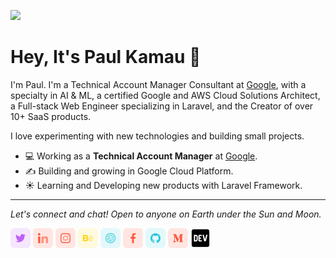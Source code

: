 ![](https://github.com/paulycloud/paulycloud/blob/main/assets/.jpg)

# Hey, It's Paul Kamau 👋

I'm Paul. I'm a Technical Account Manager Consultant at [Google](https://www.google.com), with a specialty in AI & ML, a certified Google and AWS Cloud Solutions Architect, a Full-stack Web Engineer specializing in Laravel, and the Creator of over 10+ SaaS products.

I love experimenting with new technologies and building small projects.

- 💻 Working as a **Technical Account Manager** at [Google](https://www.google.com).
- ✍️ Building and growing in Google Cloud Platform.
- ☀️ Learning and Developing new products with Laravel Framework.

--------------------------------------------------------------------------------

_Let's connect and chat! Open to anyone on Earth under the Sun and Moon._

[![](https://github.com/paulycloud/paulycloud/blob/main/assets/twitter.png)](https://twitter.com/paulycloud) [![](https://github.com/paulycloud/paulycloud/blob/main/assets/linkedin.png)](https://www.linkedin.com/in/paulmkamau/) [![](https://github.com/paulycloud/paulycloud/blob/main/assets/insta.png)](https://www.instagram.com/paulycloud) [![](https://github.com/paulycloud/paulycloud/blob/main/assets/behance.png)](https://www.behance.net/paulycloud) [![](https://github.com/paulycloud/paulycloud/blob/main/assets/dribbble.png)](https://dribbble.com/paulycloud) [![](https://github.com/paulycloud/paulycloud/blob/main/assets/facebook.png)](https://www.facebook.com/paul.m.kamau.3/) [![](https://github.com/paulycloud/paulycloud/blob/main/assets/github.png)](https://github.com/paulycloud) [![](https://github.com/paulycloud/paulycloud/blob/main/assets/medium.png)](https://medium.com/@paulkamau) [![](https://github.com/paulycloud/paulycloud/blob/main/assets/dev.png)](https://dev.to/paulycloud)

